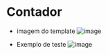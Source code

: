 # Contador

- imagem do template 
![image](https://user-images.githubusercontent.com/95694730/180462949-e2ee6875-c081-45df-a1c1-805fc10acca0.png)

- Exemplo de teste
![image](https://user-images.githubusercontent.com/95694730/180463241-ac1a0cb1-e917-47cd-9b86-034885fd0a10.png)
